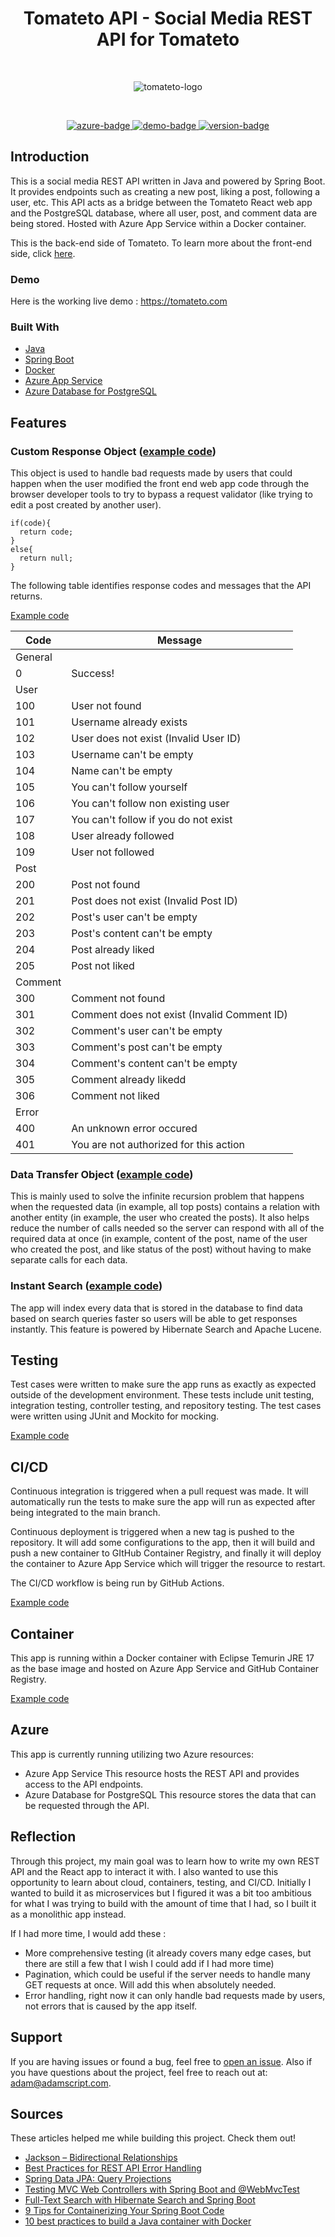 <h1 align="center">
  Tomateto API - Social Media REST API for Tomateto
</h1>
<br>
<p align="center">
  <img src="https://user-images.githubusercontent.com/69242299/183031100-0f3d44ac-9899-4581-bdf4-d629829391d3.png" alt="tomateto-logo" />
</p>
<br>

<p align="center">
  <a href="https://tomateto.com">
    <img src="https://img.shields.io/badge/azure-running-blue" alt="azure-badge">
  </a>
  <a href="https://tomateto.com">
    <img src="https://img.shields.io/badge/demo-online-brightgreen" alt="demo-badge">
  </a>
  <a href="https://tomateto.com">
    <img src="https://img.shields.io/badge/version-1.0.1--beta-green" alt="version-badge">
  </a>
</p>

## Introduction

This is a social media REST API written in Java and powered by Spring Boot. It provides endpoints such as creating a new post, liking a post, following a user, etc. This API acts as a bridge between the Tomateto React web app and the PostgreSQL database, where all user, post, and comment data are being stored. Hosted with Azure App Service within a Docker container.

This is the back-end side of Tomateto. To learn more about the front-end side, click [here](https://github.com/adamscript/tomateto-react).

### Demo
Here is the working live demo : <https://tomateto.com>

### Built With
- [Java](https://www.java.com/en/)
- [Spring Boot](https://spring.io/)
- [Docker](https://www.docker.com/)
- [Azure App Service](https://azure.microsoft.com/en-us/services/app-service/)
- [Azure Database for PostgreSQL](https://azure.microsoft.com/en-us/services/postgresql/)

## Features
### Custom Response Object ([example code](https://github.com/adamscript/tomateto-api/blob/main/src/main/java/com/adamscript/tomatetoapi/helpers/handler/Response.java))
This object is used to handle bad requests made by users that could happen when the user modified the front end web app code through the browser developer tools to try to bypass a request validator (like trying to edit a post created by another user).

```
if(code){
  return code;
}
else{
  return null;
}
```

The following table identifies response codes and messages that the API returns. 

[Example code](https://github.com/adamscript/tomateto-api/blob/main/src/main/java/com/adamscript/tomatetoapi/helpers/service/ServiceStatus.java)

| Code | Message |
| ---- | ------- |
| General |
| 0 | Success! |
| User |
| 100 | User not found |
| 101 | Username already exists |
| 102 | User does not exist (Invalid User ID) |
| 103 | Username can't be empty |
| 104 | Name can't be empty |
| 105 | You can't follow yourself |
| 106 | You can't follow non existing user |
| 107 | You can't follow if you do not exist |
| 108 | User already followed |
| 109 | User not followed |
| Post |
| 200 | Post not found |
| 201 | Post does not exist (Invalid Post ID) |
| 202 | Post's user can't be empty |
| 203 | Post's content can't be empty |
| 204 | Post already liked |
| 205 | Post not liked |
| Comment |
| 300 | Comment not found |
| 301 | Comment does not exist (Invalid Comment ID) |
| 302 | Comment's user can't be empty |
| 303 | Comment's post can't be empty |
| 304 | Comment's content can't be empty |
| 305 | Comment already likedd |
| 306 | Comment not liked |
| Error |
| 400 | An unknown error occured |
| 401 | You are not authorized for this action |

### Data Transfer Object ([example code](https://github.com/adamscript/tomateto-api/blob/main/src/main/java/com/adamscript/tomatetoapi/models/dto/PostContentDTO.java))
This is mainly used to solve the infinite recursion problem that happens when the requested data (in example, all top posts) contains a relation with another entity (in example, the user who created the posts). It also helps reduce the number of calls needed so the server can respond with all of the required data at once (in example, content of the post, name of the user who created the post, and like status of the post) without having to make separate calls for each data.

### Instant Search ([example code](https://github.com/adamscript/tomateto-api/blob/main/src/main/java/com/adamscript/tomatetoapi/services/SearchService.java))
The app will index every data that is stored in the database to find data based on search queries faster so users will be able to get responses instantly. This feature is powered by Hibernate Search and Apache Lucene.

## Testing
Test cases were written to make sure the app runs as exactly as expected outside of the development environment. These tests include unit testing, integration testing, controller testing, and repository testing. The test cases were written using JUnit and Mockito for mocking.

[Example code](https://github.com/adamscript/tomateto-api/blob/main/src/test/java/com/adamscript/tomatetoapi/services/PostServiceUnitTest.java)

## CI/CD
Continuous integration is triggered when a pull request was made. It will automatically run the tests to make sure the app will run as expected after being integrated to the main branch.

Continuous deployment is triggered when a new tag is pushed to the repository. It will add some configurations to the app, then it will build and push a new container to GItHub Container Registry, and finally it will deploy the container to Azure App Service which will trigger the resource to restart.

The CI/CD workflow is being run by GitHub Actions.

[Example code](https://github.com/adamscript/tomateto-api/blob/main/.github/workflows/deploy.yml)

## Container
This app is running within a Docker container with Eclipse Temurin JRE 17 as the base image and hosted on Azure App Service and GitHub Container Registry.

[Example code](https://github.com/adamscript/tomateto-api/blob/main/Dockerfile)

## Azure
This app is currently running utilizing two Azure resources:
- Azure App Service
This resource hosts the REST API and provides access to the API endpoints.
- Azure Database for PostgreSQL
This resource stores the data that can be requested through the API.

## Reflection
Through this project, my main goal was to learn how to write my own REST API and the React app to interact it with. I also wanted to use this opportunity to learn about cloud, containers, testing, and CI/CD.
Initially I wanted to build it as microservices but I figured it was a bit too ambitious for what I was trying to build with the amount of time that I had, so I built it as a monolithic app instead. 

If I had more time, I would add these :
- More comprehensive testing (it already covers many edge cases, but there are still a few that I wish I could add if I had more time)
- Pagination, which could be useful if the server needs to handle many GET requests at once. Will add this when absolutely needed.
- Error handling, right now it can only handle bad requests made by users, not errors that is caused by the app itself.

## Support
If you are having issues or found a bug, feel free to [open an issue](https://github.com/adamscript/tomateto-react/issues). Also if you have questions about the project, feel free to reach out at: <adam@adamscript.com>.

## Sources
These articles helped me while building this project. Check them out!
- [Jackson – Bidirectional Relationships](https://www.baeldung.com/jackson-bidirectional-relationships-and-infinite-recursion)
- [Best Practices for REST API Error Handling](https://www.baeldung.com/rest-api-error-handling-best-practices)
- [Spring Data JPA: Query Projections](https://thorben-janssen.com/spring-data-jpa-query-projections)
- [Testing MVC Web Controllers with Spring Boot and @WebMvcTest](https://reflectoring.io/spring-boot-web-controller-test)
- [Full-Text Search with Hibernate Search and Spring Boot](https://reflectoring.io/hibernate-search)
- [9 Tips for Containerizing Your Spring Boot Code](https://www.docker.com/blog/9-tips-for-containerizing-your-spring-boot-code)
- [10 best practices to build a Java container with Docker](https://snyk.io/blog/best-practices-to-build-java-containers-with-docker)
